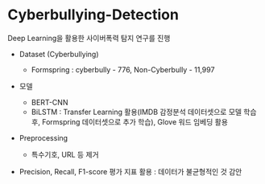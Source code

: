 # Cyberbullying-Detection

Deep Learning을 활용한 사이버폭력 탐지 연구를 진행

* Dataset (Cyberbullying)
  - Formspring : cyberbully - 776, Non-Cyberbully - 11,997

* 모델 
  - BERT-CNN
  - BiLSTM : Transfer Learning 활용(IMDB 감정분석 데이터셋으로 모델 학습 후, Formspring 데이터셋으로 추가 학습), Glove 워드 임베딩 활용

* Preprocessing 
  - 특수기호, URL 등 제거

* Precision, Recall, F1-score 평가 지표 활용 : 데이터가 불균형적인 것 감안


  
